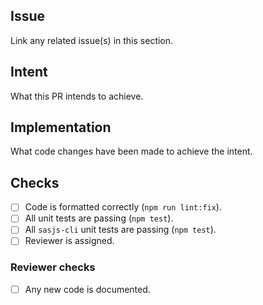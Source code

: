 ## Issue

Link any related issue(s) in this section.

## Intent

What this PR intends to achieve.

## Implementation

What code changes have been made to achieve the intent.

## Checks

- [ ] Code is formatted correctly (`npm run lint:fix`).
- [ ] All unit tests are passing (`npm test`).
- [ ] All `sasjs-cli` unit tests are passing (`npm test`).
- [ ] Reviewer is assigned.

### Reviewer checks

- [ ] Any new code is documented.
